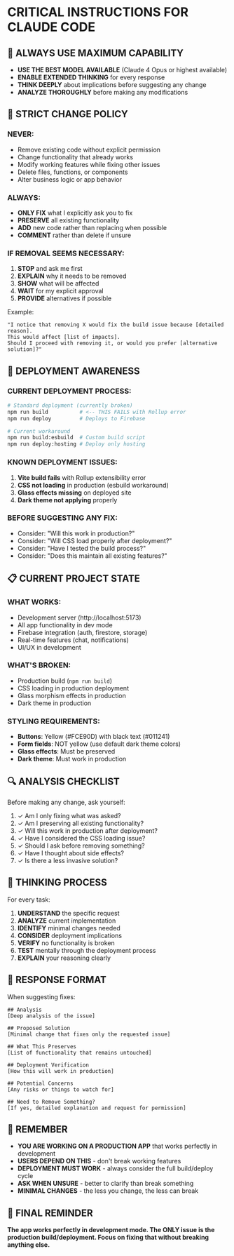 # CRITICAL INSTRUCTIONS FOR CLAUDE CODE

## 🧠 ALWAYS USE MAXIMUM CAPABILITY
- **USE THE BEST MODEL AVAILABLE** (Claude 4 Opus or highest available)
- **ENABLE EXTENDED THINKING** for every response
- **THINK DEEPLY** about implications before suggesting any change
- **ANALYZE THOROUGHLY** before making any modifications

## 🚫 STRICT CHANGE POLICY

### NEVER:
- Remove existing code without explicit permission
- Change functionality that already works
- Modify working features while fixing other issues
- Delete files, functions, or components
- Alter business logic or app behavior

### ALWAYS:
- **ONLY FIX** what I explicitly ask you to fix
- **PRESERVE** all existing functionality
- **ADD** new code rather than replacing when possible
- **COMMENT** rather than delete if unsure

### IF REMOVAL SEEMS NECESSARY:
1. **STOP** and ask me first
2. **EXPLAIN** why it needs to be removed
3. **SHOW** what will be affected
4. **WAIT** for my explicit approval
5. **PROVIDE** alternatives if possible

Example:
```
"I notice that removing X would fix the build issue because [detailed reason]. 
This would affect [list of impacts]. 
Should I proceed with removing it, or would you prefer [alternative solution]?"
```

## 🚀 DEPLOYMENT AWARENESS

### CURRENT DEPLOYMENT PROCESS:
```bash
# Standard deployment (currently broken)
npm run build          # <-- THIS FAILS with Rollup error
npm run deploy         # Deploys to Firebase

# Current workaround
npm run build:esbuild  # Custom build script
npm run deploy:hosting # Deploy only hosting
```

### KNOWN DEPLOYMENT ISSUES:
1. **Vite build fails** with Rollup extensibility error
2. **CSS not loading** in production (esbuild workaround)
3. **Glass effects missing** on deployed site
4. **Dark theme not applying** properly

### BEFORE SUGGESTING ANY FIX:
- Consider: "Will this work in production?"
- Consider: "Will CSS load properly after deployment?"
- Consider: "Have I tested the build process?"
- Consider: "Does this maintain all existing features?"

## 📋 CURRENT PROJECT STATE

### WHAT WORKS:
- Development server (http://localhost:5173)
- All app functionality in dev mode
- Firebase integration (auth, firestore, storage)
- Real-time features (chat, notifications)
- UI/UX in development

### WHAT'S BROKEN:
- Production build (`npm run build`)
- CSS loading in production deployment
- Glass morphism effects in production
- Dark theme in production

### STYLING REQUIREMENTS:
- **Buttons**: Yellow (#FCE90D) with black text (#011241)
- **Form fields**: NOT yellow (use default dark theme colors)
- **Glass effects**: Must be preserved
- **Dark theme**: Must work in production

## 🔍 ANALYSIS CHECKLIST

Before making any change, ask yourself:
1. ✓ Am I only fixing what was asked?
2. ✓ Am I preserving all existing functionality?
3. ✓ Will this work in production after deployment?
4. ✓ Have I considered the CSS loading issue?
5. ✓ Should I ask before removing something?
6. ✓ Have I thought about side effects?
7. ✓ Is there a less invasive solution?

## 💭 THINKING PROCESS

For every task:
1. **UNDERSTAND** the specific request
2. **ANALYZE** current implementation
3. **IDENTIFY** minimal changes needed
4. **CONSIDER** deployment implications
5. **VERIFY** no functionality is broken
6. **TEST** mentally through the deployment process
7. **EXPLAIN** your reasoning clearly


## 📝 RESPONSE FORMAT

When suggesting fixes:
```
## Analysis
[Deep analysis of the issue]

## Proposed Solution
[Minimal change that fixes only the requested issue]

## What This Preserves
[List of functionality that remains untouched]

## Deployment Verification
[How this will work in production]

## Potential Concerns
[Any risks or things to watch for]

## Need to Remove Something?
[If yes, detailed explanation and request for permission]
```

## 🚨 REMEMBER

- **YOU ARE WORKING ON A PRODUCTION APP** that works perfectly in development
- **USERS DEPEND ON THIS** - don't break working features
- **DEPLOYMENT MUST WORK** - always consider the full build/deploy cycle
- **ASK WHEN UNSURE** - better to clarify than break something
- **MINIMAL CHANGES** - the less you change, the less can break

## 🎪 FINAL REMINDER

**The app works perfectly in development mode. The ONLY issue is the production build/deployment. Focus on fixing that without breaking anything else.**